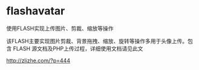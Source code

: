 flashavatar
===========

使用FLASH实现上传图片、剪裁、缩放等操作

该FLASH主要实现图片剪裁、背景拖拽、缩放、旋转等操作多用于头像上传。包含 FLASH 源文档及PHP上传过程，详细使用文档请见此文

http://zlizhe.com/?p=444